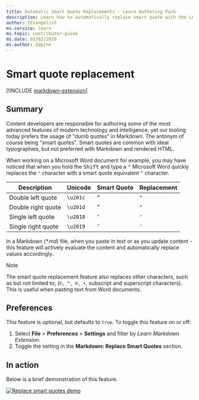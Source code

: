 ```yaml
---
title: Automatic Smart Quote Replacements - Learn Authoring Pack
description: Learn how to automatically replace smart quote with the Learn Authoring Pack, Visual Studio Code extension.
author: IEvangelist
ms.service: learn
ms.topic: contributor-guide
ms.date: 03/03/2020
ms.author: dapine
---
```


# Smart quote replacement

[!INCLUDE [markdown-extension](includes/markdown-extension.md)]

## Summary

Content developers are responsible for authoring some of the most advanced features of modern technology and intelligence, yet our tooling today prefers the usage of "dumb quotes" in Markdown. The antonym of course being "smart quotes". Smart quotes are common with ideal typographies, but not preferred with Markdown and rendered HTML.

When working on a Microsoft Word document for example, you may have noticed that when you hold the <kbd>Shift</kbd> and type a <kbd>"</kbd> Microsoft Word quickly replaces the `"` character with a smart quote equivalent `“` character.

| Description        | Unicode  | Smart Quote | Replacement |
|--------------------|----------|-------------|-------------|
| Double left quote  | `\u201c` | `“`         | `"`         |
| Double right quote | `\u201d` | `”`         | `"`         |
| Single left quote  | `\u2018` | `‘`         | `'`         |
| Single right quote | `\u2019` | `’`         | `'`         |

In a Markdown (*\*.md*) file, when you paste in text or as you update content - this feature will actively evaluate the content and automatically replace values accordingly.

> [!NOTE]
> The smart quote replacement feature also replaces other characters, such as but not limited to; (`©, ™, ®, •`, subscript and superscript characters). This is useful when pasting text from Word documents.

## Preferences

This feature is optional, but defaults to `true`. To toggle this feature on or off:

1. Select **File** > **Preferences** > **Settings** and filter by *Learn Markdown Extension*.
1. Toggle the setting in the **Markdown: Replace Smart Quotes** section.

## In action

Below is a brief demonstration of this feature.

[![Replace smart quotes demo](media/replace-smart-quotes.gif)](media/replace-smart-quotes.gif#lightbox)
